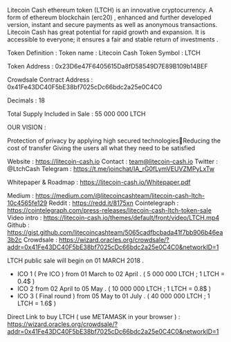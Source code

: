 Litecoin Cash ethereum token (LTCH) is an innovative cryptocurrency. A form of ethereum blockchain (erc20) , enhanced and further developed version, instant and secure payments as well as anonymous transactions. Litecoin Cash has great potential for rapid growth and expansion. It is accessible to everyone; it ensures a fair and stable return of investments .

Token Definition : 
Token name : Litecoin Cash
Token Symbol : LTCH

Token Address : 
0x23D6e47F6405615Da8fD58549D7E89B109b14BEF

Crowdsale Contract Address :
0x41Fe43DC40F5bE38bf7025cDc66bdc2a25e0C4C0

Decimals : 18

Total Supply Included in Sale : 55 000 000 LTCH

OUR VISION : 

Protection of privacy by applying high secured technologiesReducing the cost of transfer Giving the users all what they need to be satisfied  

Website : https://litecoin-cash.io
Contact : team@litecoin-cash.io
Twitter : @LtchCash
Telegram : https://t.me/joinchat/IA_rG0fLymVEUVZMPyLxTw

Whitepaper & Roadmap : https://litecoin-cash.io/Whitepaper.pdf

Medium : https://medium.com/@litecoincashteam/litecoin-cash-ltch-10c4565fe129
Reddit : https://redd.it/8175xn
Cointelegraph : https://cointelegraph.com/press-releases/litecoin-cash-ltch-token-sale
Video intro : https://litecoin-cash.io/themes/default/front/video/LTCH.mp4
Github : https://gist.github.com/litecoincashteam/5065cadfbcbada41f7bb906b46ea3b2c
Crowdsale : https://wizard.oracles.org/crowdsale/?addr=0x41Fe43DC40F5bE38bf7025cDc66bdc2a25e0C4C0&networkID=1



LTCH public sale will begin on 01 MARCH 2018 .
- ICO 1 ( Pre ICO ) from 01 March to 02 April . ( 5 000 000 LTCH ; 1 LTCH = 0.4$ ) 
- ICO 2 from 02 April to 05 May . ( 10 000 000 LTCH ; 1 LTCH = 0.8$ ) 
- ICO 3 ( Final round ) from 05 May to 01 July . ( 40 000 000 LTCH ; 1 LTCH = 1.6$ ) 


Direct Link to buy LTCH ( use METAMASK in your browser ) : 
https://wizard.oracles.org/crowdsale/?addr=0x41Fe43DC40F5bE38bf7025cDc66bdc2a25e0C4C0&networkID=1
